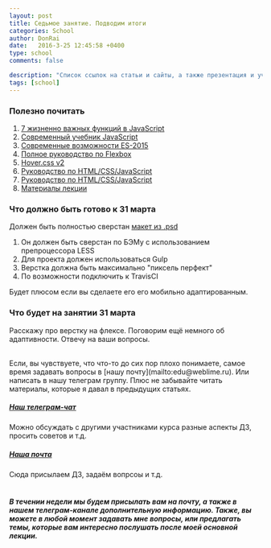 ```yaml
---
layout: post
title: Седьмое занятие. Подводим итоги
categories: School
author: DonRai
date:   2016-3-25 12:45:58 +0400
type: school
comments: false

description: "Список ссылок на статьи и сайты, а также презентация и учебные материалы"
tags: [school]
---
```


### Полезно почитать
1. [7 жизненно важных функций в JavaScript](http://frontender.info/essential-javascript-functions/)
2. [Современный учебник JavaScript](https://learn.javascript.ru/)
3. [Современные возможности ES-2015](https://learn.javascript.ru/es-modern)
4. [Полное руководство по Flexbox](http://frontender.info/a-guide-to-flexbox/)
5. [Hover.css v2](http://ianlunn.github.io/Hover/)
6. [Руководство по HTML/CSS/JavaScript](https://habrahabr.ru/post/275729/)
7. [Руководство по HTML/CSS/JavaScript](https://gist.github.com/iAdramelk/d328b73c72cab92ef95f)
8. [Материалы лекции](https://github.com/WFS-1/frontend-school/tree/master/lesson-7)

### Что должно быть готово к 31 марта
Должен быть полностью сверстан [макет из .psd ](https://github.com/WFS-1/frontend-school/tree/master/psd-final)

1. Он должен быть сверстан по БЭМу с использованием препроцессора LESS
2. Для проекта должен использоваться Gulp
3. Верстка должна быть максимально "пиксель перфект"
4. По возможности подключить к TravisCI

Будет плюсом если вы сделаете его его мобильно адаптированным.

### Что будет на занятии 31 марта
Расскажу про верстку на флексе. Поговорим ещё немного об адаптивности. Отвечу на ваши вопросы.

<br />
Если, вы чувствуете, что что-то до сих пор плохо понимаете, самое время задавать вопросы в [нашу почту](mailto:edu@weblime.ru). Или написать в нашу телеграм группу. Плюс не забывайте читать материалы, которые я давал в предыдущих статьях.

<br />

##### [Наш телеграм-чат](https://telegram.me/joinchat/AG4QLD540dhAT3pZ_6VbTA)
Можно обсуждать с другими участниками курса разные аспекты ДЗ, просить советов и т.д.

##### [Наша почта](mailto:edu@weblime.ru)
Сюда присылаем ДЗ, задаём вопрсоы и т.д.
<br /><br />

##### В течении недели мы будем присылать вам на почту, а также в нашем телеграм-канале дополнительную информацию. Также, вы можете в любой момент задавать мне вопросы, или предлагать темы, которые вам интересно послушать после моей основной лекции.
